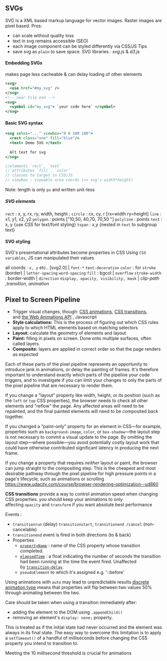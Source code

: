## SVGs

SVG is a XML based markup language for vector images. Raster images are pixel based.
Pros:
  - can scale without quality loss
  - text in svg remains accessible (SEO)
  - each image component can be styled differently via CSS/JS
Tips
  - save svg as `plain` to save space.
SVG libraries : _svg.js_ & _d3.js_

#### Embedding SVGs
makes page less cacheable & can delay loading of other elements
```xml
<svg>
  <use href="#my_svg" />
</svg>
<!-- near file end -->
<svg>
  <symbol id="my_svg"> `your code here` </symbol>
</svg>
```

#### Basic SVG syntax
```jsx
<svg xmlns="..." viewbox="0 0 100 100">
  <rect class="one" fill="blue"/>
  <text> Demo SVG </text>
  
  Alt text for svg
</svg>

//elements `rect`, `text`
// attributes `fill`, `color`
// classes to target in CSS/JS
// viewbox : viewable area coords (<= svg's width*height)
```

Note: length is only `px` and written unit-less 
##### SVG elements
`rect` : x, y, rx, ry, width, height ;
`circle` : cx, cy, r   [rx=width ry=height]
`line` : x1, y1, x2, y2
`polygon` : points  ["10,50, 40,70, 70,50 "]
`polyline` : points
`text` : x, y  {use _CSS_ for text/font styling}
`tspan` : x,y   {nested in `text` to subgroup text}

#### SVG styling
SVG's presentational attributes become properties in CSS
Using `CSS variables`, JS can manipulated their values

all coords : `x, y` etc..  [svg2.0]   | `font-*` `text-decoration`
`color` : for `stroke` (border)       | `letter-spacing` `word-spacing`
`fill` : bgcol                                 | `overflow`
`stroke-width` : border-width       | `direction`
`display, opacity, visibility, mask`  |  _clip-path ,transition, animation_

## Pixel to Screen Pipeline

- Trigger visual changes, though: [CSS animations](https://web.dev/learn/css/animations), [CSS transitions](https://web.dev/learn/css/transitions), and [the Web Animations API](https://developer.mozilla.org/docs/Web/API/Web_Animations_API) , Javascript
- **Style calculations:** This is the process of figuring out which CSS rules apply to which HTML elements based on matching selectors
- **Layout:** calculate the geometry of elements and layout
- **Paint:** filling in pixels on screen. Done onto multiple surfaces, often called layers.
- **Composite:** layers are applied in correct order so that the page renders as expected

Each of these parts of the pixel pipeline represents an opportunity to introduce jank in animations, or delay the painting of frames. It's therefore important to understand exactly which parts of the pipeline your code triggers, and to investigate if you can limit your changes to only the parts of the pixel pipeline that are necessary to render them.

If you change a "layout" property like width, height, or its position (such as the `left` or `top` CSS properties), the browser needs to check all other elements and "reflow" the page. Any affected areas will need to be repainted, and the final painted elements will need to be composited back together.

If you changed a "paint-only" property for an element in CSS—for example, properties such as `background-image`, `color`, or `box-shadow`—the layout step is not necessary to commit a visual update to the page. By omitting the layout step—where possible—you avoid potentially costly layout work that could have otherwise contributed significant latency in producing the next frame.

If you change a property that requires _neither_ layout or paint, the browser can jump straight to the compositing step. This is the cheapest and most desirable pathway through the pixel pipeline for high pressure points in a page's lifecycle, such as animations or scrolling
https://www.udacity.com/course/browser-rendering-optimization--ud860

**CSS transitions** provide a way to control animation speed when changing CSS properties.
you should keep your animations to only affecting `opacity` and `transform` if you want absolute best performance

Events : 
- `transitionrun` (delay) `transitionstart`, `transitionend /cancel`  (non-cancelable)
- `transitionend` event is fired in both directions (to & back)
- Properties
	- [`propertyName`](https://developer.mozilla.org/en-US/docs/Web/CSS/CSS_Transitions/Using_CSS_transitions#propertyname) : name of the CSS property whose transition completed.
	- [`elapsedTime`](https://developer.mozilla.org/en-US/docs/Web/CSS/CSS_Transitions/Using_CSS_transitions#elapsedtime) : a float indicating the number of seconds the transition had been running at the time the event fired. Unaffected by [`transition-delay`](https://developer.mozilla.org/en-US/docs/Web/CSS/transition-delay).
	- `pseudoElement` to which it's assigned e.g. '::before'

Using animations with `auto` may lead to unpredictable results
[discrete animation type](https://developer.mozilla.org/en-US/docs/Web/CSS/CSS_animated_properties#discrete) means that properties will flip between two values 50% through animating between the two.

Care should be taken when using a transition immediately after:

- adding the element to the DOM using `.appendChild()`
- removing an element's `display: none;` property.

This is treated as if the initial state had never occurred and the element was always in its final state. The easy way to overcome this limitation is to apply a `setTimeout()` of a handful of milliseconds before changing the CSS property you intend to transition to.

Meeting the 10 millisecond threshold is crucial for animations